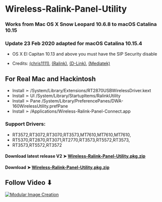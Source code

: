 


# Wireless-Ralink-Panel-Utility
### Works from Mac OS X Snow Leopard 10.6.8 to macOS Catalina 10.15

### Update 23 Feb 2020 adapted for macOS Catalina 10.15.4

- OS X El Capitan 10.13 and above you must have the SIP Security disable 

- Credits: [(chris1111)](https://github.com/chris1111), [(Ralink)](https://en.wikipedia.org/wiki/Ralink), [(D-Link)](https://us.dlink.com/en/consumer),  [(Mediatek)](https://www.mediatek.com)

## For Real Mac and Hackintosh

- Install  ➣ /System/Library/Extensions/RT2870USBWirelessDriver.kext
- Install  ➣ UI  /System/Library/StartupItems/RalinkUtility 
- Install  ➣ Pane /System/Library/PreferencePanes/DWA-160WirelessUtility.prefPane
- Install  ➣ /Applications/Wireless-Ralink-Panel-Connect.app

### Support Drivers:
- RT3572,RT3072,RT3070,RT3573,MT7610,MT7610,MT7610,
- RT5370,RT2870,RT3071,RT2770,RT3573,RT5572,RT3573,
- RT3573,RT5572,RT3572

#### Download latest release V2 ➤ [Wireless-Ralink-Panel-Utility.pkg.zip](https://github.com/chris1111/Wireless-Ralink-Panel-Utility/releases/tag/V2)

#### Download ➤ [Wireless-Ralink-Panel-Utility.pkg.zip](https://github.com/chris1111/Wireless-Ralink-Panel-Utility/releases/tag/V1)

## Follow Video ⬇︎

[![Modular Image Creation](https://i25.servimg.com/u/f25/18/50/18/69/video15.png)](https://youtu.be/pwypsmYPzeE)


